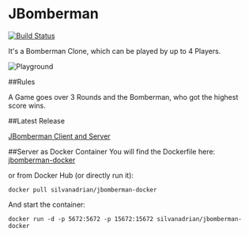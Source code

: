 # JBomberman
[![Build Status](https://travis-ci.org/silvanadrian/JBomberman.svg?branch=master)](https://travis-ci.org/silvanadrian/JBomberman)

It's a Bomberman Clone, which can be played by up to 4 Players.

![Playground](https://cloud.githubusercontent.com/assets/1950155/9037647/ae9253c6-39ed-11e5-85fe-2f7eba8ec1d1.png)

##Rules

A Game goes over 3 Rounds and the Bomberman, who got the highest score wins.

##Latest Release

<a href="https://github.com/silvanadrian/jbomberman/releases/latest">JBomberman Client and Server</a>

##Server as Docker Container
You will find the Dockerfile here:
<a href="https://github.com/silvanadrian/jbomberman-docker">jbomberman-docker</a>

or from Docker Hub (or directly run it):

    docker pull silvanadrian/jbomberman-docker

And start the container:

    docker run -d -p 5672:5672 -p 15672:15672 silvanadrian/jbomberman-docker
